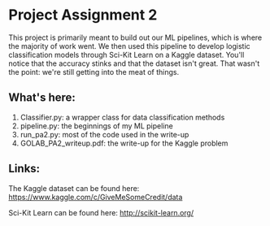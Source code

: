 # Project Assignment 2
This project is primarily meant to build out our ML pipelines, which is where the majority of work went. 
We then used this pipeline to develop logistic classification models through Sci-Kit Learn on a Kaggle 
dataset. You'll notice that the accuracy stinks and that the dataset isn't great. That wasn't the point: 
we're still getting into the meat of things. 

## What's here: 
1. Classifier.py: a wrapper class for data classification methods
2. pipeline.py: the beginnings of my ML pipeline
3. run_pa2.py: most of the code used in the write-up
4. GOLAB_PA2_writeup.pdf: the write-up for the Kaggle problem

## Links:
The Kaggle dataset can be found here: https://www.kaggle.com/c/GiveMeSomeCredit/data

Sci-Kit Learn can be found here: http://scikit-learn.org/

